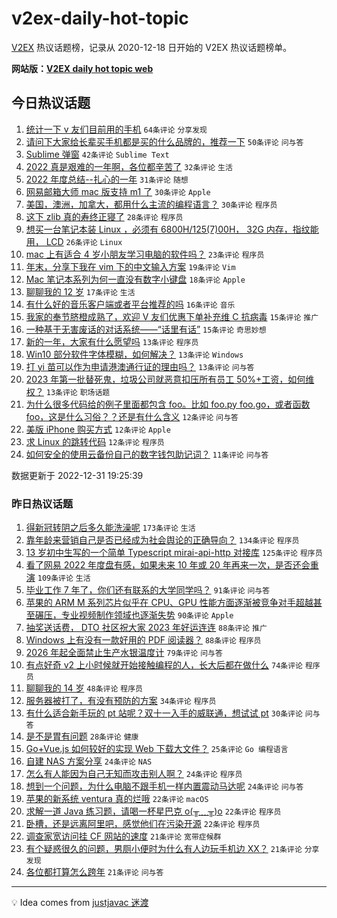 # v2ex-daily-hot-topic

[V2EX](https://www.v2ex.com/) 热议话题榜，记录从 2020-12-18 日开始的 V2EX 热议话题榜单。

**网站版：[V2EX daily hot topic web](https://boojack.github.io/v2ex-daily-hot-topic-web/)**

## 今日热议话题

<!-- TODAY BEGIN -->

1. [统计一下 v 友们目前用的手机](https://www.v2ex.com/t/905828) `64条评论` `分享发现`
1. [请问下大家给长辈买手机都是买的什么品牌的，推荐一下](https://www.v2ex.com/t/905758) `50条评论` `问与答`
1. [Sublime 弹窗](https://www.v2ex.com/t/905745) `42条评论` `Sublime Text`
1. [2022 真是艰难的一年啊，各位都辛苦了](https://www.v2ex.com/t/905816) `32条评论` `生活`
1. [2022 年度总结--扎心的一年](https://www.v2ex.com/t/905770) `31条评论` `随想`
1. [网易邮箱大师 mac 版支持 m1 了](https://www.v2ex.com/t/905746) `30条评论` `Apple`
1. [美国，澳洲，加拿大，都用什么主流的编程语言？](https://www.v2ex.com/t/905812) `30条评论` `程序员`
1. [这下 zlib 真的寿终正寝了](https://www.v2ex.com/t/905820) `28条评论` `程序员`
1. [想买一台笔记本装 Linux ，必须有 6800H/125(7)00H， 32G 内存，指纹能用， LCD](https://www.v2ex.com/t/905767) `26条评论` `Linux`
1. [mac 上有适合 4 岁小朋友学习电脑的软件吗？](https://www.v2ex.com/t/905734) `23条评论` `程序员`
1. [年末，分享下我在 vim 下的中文输入方案](https://www.v2ex.com/t/905814) `19条评论` `Vim`
1. [Mac 笔记本系列为何一直没有数字小键盘](https://www.v2ex.com/t/905804) `18条评论` `Apple`
1. [聊聊我的 12 岁](https://www.v2ex.com/t/905733) `17条评论` `生活`
1. [有什么好的音乐客户端或者平台推荐的吗](https://www.v2ex.com/t/905749) `16条评论` `音乐`
1. [我家的奉节脐橙成熟了，欢迎 V 友们优惠下单补充维 C 抗病毒](https://www.v2ex.com/t/905752) `15条评论` `推广`
1. [一种基于无害废话的对话系统——“话里有话”](https://www.v2ex.com/t/905750) `15条评论` `奇思妙想`
1. [新的一年，大家有什么愿望吗](https://www.v2ex.com/t/905848) `13条评论` `程序员`
1. [Win10 部分软件字体模糊，如何解决？](https://www.v2ex.com/t/905768) `13条评论` `Windows`
1. [打 yi 苗可以作为申请港澳通行证的理由吗？](https://www.v2ex.com/t/905765) `13条评论` `问与答`
1. [2023 年第一批替死鬼，垃圾公司就恶意扣压所有员工 50%+工资，如何维权？](https://www.v2ex.com/t/905751) `13条评论` `职场话题`
1. [为什么很多代码给的例子里面都包含 foo。比如 foo.py foo.go，或者函数 foo，这是什么习俗？？还是有什么含义](https://www.v2ex.com/t/905799) `12条评论` `问与答`
1. [美版 iPhone 购买方式](https://www.v2ex.com/t/905773) `12条评论` `Apple`
1. [求 Linux 的跳转代码](https://www.v2ex.com/t/905744) `12条评论` `程序员`
1. [如何安全的使用云备份自己的数字钱包助记词？](https://www.v2ex.com/t/905861) `11条评论` `问与答`

数据更新于 2022-12-31 19:25:39

<!-- TODAY END -->

### 昨日热议话题

<!-- YESTERDAY BEGIN -->

1. [得新冠转阴之后多久能洗澡呢](https://www.v2ex.com/t/905547) `173条评论` `生活`
1. [靠年龄来营销自己是否已经成为社会舆论的正确导向？](https://www.v2ex.com/t/905496) `134条评论` `程序员`
1. [13 岁初中生写的一个简单 Typescript mirai-api-http 对接库](https://www.v2ex.com/t/905504) `125条评论` `程序员`
1. [看了网易 2022 年度盘有感，如果未来 10 年或 20 年再来一次，是否还会重演](https://www.v2ex.com/t/905573) `109条评论` `生活`
1. [毕业工作 7 年了，你们还有联系的大学同学吗？](https://www.v2ex.com/t/905528) `91条评论` `问与答`
1. [苹果的 ARM M 系列芯片似乎在 CPU、GPU 性能方面逐渐被竞争对手超越甚至碾压，专业视频制作领域也逐渐失势](https://www.v2ex.com/t/905506) `90条评论` `Apple`
1. [抽奖送话费， DTO 社区祝大家 2023 年好运连连](https://www.v2ex.com/t/905509) `88条评论` `推广`
1. [Windows 上有没有一款好用的 PDF 阅读器？](https://www.v2ex.com/t/905548) `88条评论` `程序员`
1. [2026 年起全面禁止生产水银温度计](https://www.v2ex.com/t/905529) `79条评论` `问与答`
1. [有点好奇 v2 上小时候就开始接触编程的人，长大后都在做什么](https://www.v2ex.com/t/905579) `74条评论` `程序员`
1. [聊聊我的 14 岁](https://www.v2ex.com/t/905642) `48条评论` `程序员`
1. [服务器被打了，有没有预防的方案](https://www.v2ex.com/t/905662) `34条评论` `程序员`
1. [有什么适合新手玩的 pt 站呢？双十一入手的威联通，想试试 pt](https://www.v2ex.com/t/905605) `30条评论` `问与答`
1. [是不是胃有问题](https://www.v2ex.com/t/905523) `28条评论` `健康`
1. [Go+Vue.js 如何较好的实现 Web 下载大文件？](https://www.v2ex.com/t/905515) `25条评论` `Go 编程语言`
1. [自建 NAS 方案分享](https://www.v2ex.com/t/905583) `24条评论` `NAS`
1. [怎么有人能因为自己无知而攻击别人啊？](https://www.v2ex.com/t/905575) `24条评论` `程序员`
1. [想到一个问题，为什么电脑不跟手机一样内置震动马达呢](https://www.v2ex.com/t/905511) `24条评论` `问与答`
1. [苹果的新系统 ventura 真的烂哦](https://www.v2ex.com/t/905655) `22条评论` `macOS`
1. [求解一道 Java 练习题，请喝一杯星巴克 o(╥﹏╥)o](https://www.v2ex.com/t/905654) `22条评论` `程序员`
1. [卧槽，还是远离阿里吧，感觉他们在污染开源](https://www.v2ex.com/t/905588) `22条评论` `程序员`
1. [调查家宽访问挂 CF 网站的速度](https://www.v2ex.com/t/905693) `21条评论` `宽带症候群`
1. [有个疑惑很久的问题，男厕小便时为什么有人边玩手机边 XX？](https://www.v2ex.com/t/905591) `21条评论` `分享发现`
1. [各位都打算怎么跨年](https://www.v2ex.com/t/905584) `21条评论` `问与答`

<!-- YESTERDAY END -->

---

💡 Idea comes from [justjavac 迷渡](https://github.com/justjavac/)
